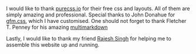 I would like to thank [purecss.io](purecss.io) for their free css and layouts. All of them are simply amazing and professional. Special thanks to John Donahue for [gfm.css](https://github.com/johnmdonahue/git_marked), which I have customised.
One should not forget to thank Fletcher T. Penney for his amazing [multimarkdown](https://github.com/fletcher/MultiMarkdown-4)

Lastly, I would like to thank my friend [Rajesh Singh](rajeshrinet.github.io) for helping me to assemble this website up and running.
